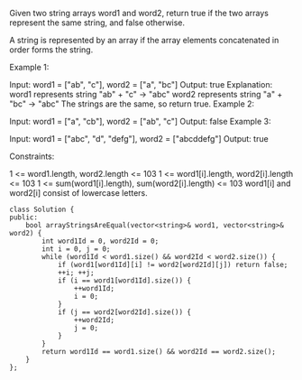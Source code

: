 Given two string arrays word1 and word2, return true if the two arrays represent the same string, and false otherwise.

A string is represented by an array if the array elements concatenated in order forms the string.

 

Example 1:

Input: word1 = ["ab", "c"], word2 = ["a", "bc"]
Output: true
Explanation:
word1 represents string "ab" + "c" -> "abc"
word2 represents string "a" + "bc" -> "abc"
The strings are the same, so return true.
Example 2:

Input: word1 = ["a", "cb"], word2 = ["ab", "c"]
Output: false
Example 3:

Input: word1  = ["abc", "d", "defg"], word2 = ["abcddefg"]
Output: true
 

Constraints:

1 <= word1.length, word2.length <= 103
1 <= word1[i].length, word2[i].length <= 103
1 <= sum(word1[i].length), sum(word2[i].length) <= 103
word1[i] and word2[i] consist of lowercase letters.

```
class Solution {
public:
    bool arrayStringsAreEqual(vector<string>& word1, vector<string>& word2) {
        int word1Id = 0, word2Id = 0;
        int i = 0, j = 0;
        while (word1Id < word1.size() && word2Id < word2.size()) {
            if (word1[word1Id][i] != word2[word2Id][j]) return false;
            ++i; ++j;
            if (i == word1[word1Id].size()) {
                ++word1Id;
                i = 0;
            }
            if (j == word2[word2Id].size()) {
                ++word2Id;
                j = 0;
            }
        }
        return word1Id == word1.size() && word2Id == word2.size();
    }
};
```
